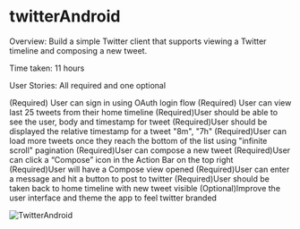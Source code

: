 twitterAndroid
==============

Overview: Build a simple Twitter client that supports viewing a Twitter timeline and composing a new tweet.

Time taken: 11 hours

User Stories: All required and one optional

(Required) User can sign in using OAuth login flow
(Required) User can view last 25 tweets from their home timeline
(Required)User should be able to see the user, body and timestamp for tweet
(Required)User should be displayed the relative timestamp for a tweet "8m", "7h"
(Required)User can load more tweets once they reach the bottom of the list using "infinite scroll" pagination
(Required)User can compose a new tweet
(Required)User can click a “Compose” icon in the Action Bar on the top right
(Required)User will have a Compose view opened
(Required)User can enter a message and hit a button to post to twitter
(Required)User should be taken back to home timeline with new tweet visible
(Optional)Improve the user interface and theme the app to feel twitter branded

![TwitterAndroid](twitterAndroid.gif)